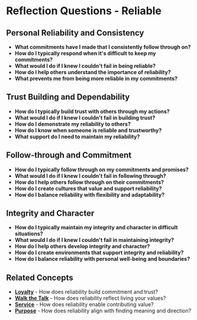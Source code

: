 # Reflection Questions - Reliable

## Personal Reliability and Consistency
- **What commitments have I made that I consistently follow through on?**
- **How do I typically respond when it's difficult to keep my commitments?**
- **What would I do if I knew I couldn't fail in being reliable?**
- **How do I help others understand the importance of reliability?**
- **What prevents me from being more reliable in my commitments?**

## Trust Building and Dependability
- **How do I typically build trust with others through my actions?**
- **What would I do if I knew I couldn't fail in building trust?**
- **How do I demonstrate my reliability to others?**
- **How do I know when someone is reliable and trustworthy?**
- **What support do I need to maintain my reliability?**

## Follow-through and Commitment
- **How do I typically follow through on my commitments and promises?**
- **What would I do if I knew I couldn't fail in following through?**
- **How do I help others follow through on their commitments?**
- **How do I create cultures that value and support reliability?**
- **How do I balance reliability with flexibility and adaptability?**

## Integrity and Character
- **How do I typically maintain my integrity and character in difficult situations?**
- **What would I do if I knew I couldn't fail in maintaining integrity?**
- **How do I help others develop integrity and character?**
- **How do I create environments that support integrity and reliability?**
- **How do I balance reliability with personal well-being and boundaries?**

## Related Concepts
- **[Loyalty](../loyalty/README.md)** - How does reliability build commitment and trust?
- **[Walk the Talk](../walk-the-talk/README.md)** - How does reliability reflect living your values?
- **[Service](../service/README.md)** - How does reliability enable contributing value?
- **[Purpose](../purpose/README.md)** - How does reliability align with finding meaning and direction?
